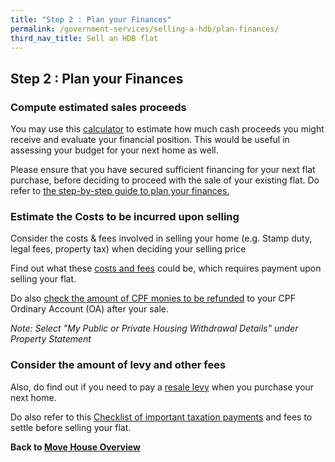 ```yaml
---
title: "Step 2 : Plan your Finances"
permalink: /government-services/selling-a-hdb/plan-finances/
third_nav_title: Sell an HDB flat
---
```


## Step 2 : Plan your Finances

### Compute estimated sales proceeds

You may use this <a href="https://services2.hdb.gov.sg/webapp/BB24SaleProceedCalculator/BB24SSaleProceedsCalc" target="_blank">calculator</a> to estimate how much cash proceeds you might receive and evaluate your financial position. This would be useful in assessing your budget for your next home as well.

Please ensure that you have secured sufficient financing for your next flat purchase, before deciding to proceed with the sale of your existing flat. Do refer to <a href="https://www.hdb.gov.sg/cs/infoweb/residential/financing-a-flat-purchase/step-by-step-guide-to-financial-planning" target="_blank">the step-by-step guide to plan your finances.</a>

### Estimate the Costs to be incurred upon selling

Consider the costs & fees involved in selling your home (e.g. Stamp duty, legal fees, property tax) when deciding your selling price

Find out what these <a href="https://www.hdb.gov.sg/cs/infoweb/residential/selling-a-flat/finance/costs-and-fees" target="_blank">costs and fees</a> could be, which requires payment upon selling your flat.

Do also <a href="https://www.cpf.gov.sg/eSvc/Web/Schemes/PublicHousingWithdrawalStatement/Statement" target="_blank">check the amount of CPF monies to be refunded</a> to your CPF Ordinary Account (OA) after your sale.

*Note: Select "My Public or Private Housing Withdrawal Details" under Property Statement*

### Consider the amount of levy and other fees

Also, do find out if you need to pay a <a href="https://www.hdb.gov.sg/cs/infoweb/residential/selling-a-flat/financing/computing-your-estimated-sale-proceeds/selling-a-flat---resale-levy" target="_blank">resale levy</a> when you purchase your next home.

Do also refer to this <a href="https://www.iras.gov.sg/irashome/Property/Property-owners/Selling-renting-out-carrying-out-works/Selling-your-Property/" target="_blank">Checklist of important taxation payments</a> and fees to settle before selling your flat.

**Back to [Move House Overview](/government-services/move-house/overview/)**
